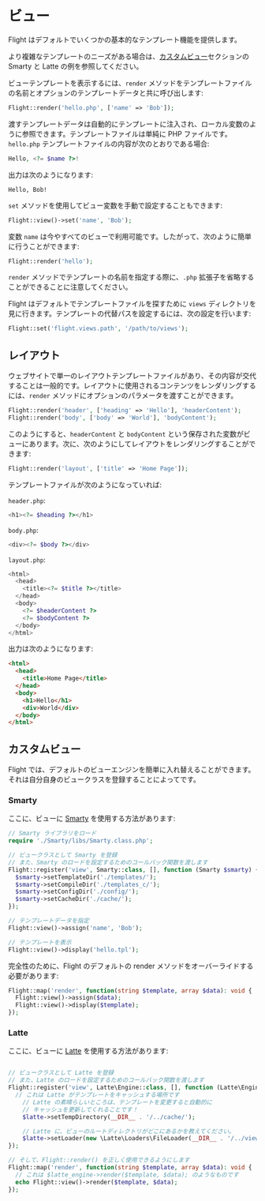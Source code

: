 # ビュー

Flight はデフォルトでいくつかの基本的なテンプレート機能を提供します。

より複雑なテンプレートのニーズがある場合は、[カスタムビュー](#custom-views)セクションの Smarty と Latte の例を参照してください。

ビューテンプレートを表示するには、`render` メソッドをテンプレートファイルの名前とオプションのテンプレートデータと共に呼び出します:

```php
Flight::render('hello.php', ['name' => 'Bob']);
```

渡すテンプレートデータは自動的にテンプレートに注入され、ローカル変数のように参照できます。テンプレートファイルは単純に PHP ファイルです。`hello.php` テンプレートファイルの内容が次のとおりである場合:

```php
Hello, <?= $name ?>!
```

出力は次のようになります:

```
Hello, Bob!
```

`set` メソッドを使用してビュー変数を手動で設定することもできます:

```php
Flight::view()->set('name', 'Bob');
```

変数 `name` は今やすべてのビューで利用可能です。したがって、次のように簡単に行うことができます:

```php
Flight::render('hello');
```

`render` メソッドでテンプレートの名前を指定する際に、`.php` 拡張子を省略することができることに注意してください。

Flight はデフォルトでテンプレートファイルを探すために `views` ディレクトリを見に行きます。テンプレートの代替パスを設定するには、次の設定を行います:

```php
Flight::set('flight.views.path', '/path/to/views');
```

## レイアウト

ウェブサイトで単一のレイアウトテンプレートファイルがあり、その内容が交代することは一般的です。レイアウトに使用されるコンテンツをレンダリングするには、`render` メソッドにオプションのパラメータを渡すことができます。

```php
Flight::render('header', ['heading' => 'Hello'], 'headerContent');
Flight::render('body', ['body' => 'World'], 'bodyContent');
```

このようにすると、`headerContent` と `bodyContent` という保存された変数がビューにあります。次に、次のようにしてレイアウトをレンダリングすることができます:

```php
Flight::render('layout', ['title' => 'Home Page']);
```

テンプレートファイルが次のようになっていれば:

`header.php`:

```php
<h1><?= $heading ?></h1>
```

`body.php`:

```php
<div><?= $body ?></div>
```

`layout.php`:

```php
<html>
  <head>
    <title><?= $title ?></title>
  </head>
  <body>
    <?= $headerContent ?>
    <?= $bodyContent ?>
  </body>
</html>
```

出力は次のようになります:
```html
<html>
  <head>
    <title>Home Page</title>
  </head>
  <body>
    <h1>Hello</h1>
    <div>World</div>
  </body>
</html>
```

## カスタムビュー

Flight では、デフォルトのビューエンジンを簡単に入れ替えることができます。それは自分自身のビュークラスを登録することによってです。

### Smarty

ここに、ビューに [Smarty](http://www.smarty.net/) を使用する方法があります:

```php
// Smarty ライブラリをロード
require './Smarty/libs/Smarty.class.php';

// ビュークラスとして Smarty を登録
// また、Smarty のロードを設定するためのコールバック関数を渡します
Flight::register('view', Smarty::class, [], function (Smarty $smarty) {
  $smarty->setTemplateDir('./templates/');
  $smarty->setCompileDir('./templates_c/');
  $smarty->setConfigDir('./config/');
  $smarty->setCacheDir('./cache/');
});

// テンプレートデータを指定
Flight::view()->assign('name', 'Bob');

// テンプレートを表示
Flight::view()->display('hello.tpl');
```

完全性のために、Flight のデフォルトの render メソッドをオーバーライドする必要があります:

```php
Flight::map('render', function(string $template, array $data): void {
  Flight::view()->assign($data);
  Flight::view()->display($template);
});
```

### Latte

ここに、ビューに [Latte](https://latte.nette.org/) を使用する方法があります:

```php

// ビュークラスとして Latte を登録
// また、Latte のロードを設定するためのコールバック関数を渡します
Flight::register('view', Latte\Engine::class, [], function (Latte\Engine $latte) {
  // これは Latte がテンプレートをキャッシュする場所です
	// Latte の素晴らしいところは、テンプレートを変更すると自動的に
	// キャッシュを更新してくれることです！
	$latte->setTempDirectory(__DIR__ . '/../cache/');

	// Latte に、ビューのルートディレクトリがどこにあるかを教えてください。
	$latte->setLoader(new \Latte\Loaders\FileLoader(__DIR__ . '/../views/'));
});

// そして、Flight::render() を正しく使用できるようにします
Flight::map('render', function(string $template, array $data): void {
  // これは $latte_engine->render($template, $data); のようなものです
  echo Flight::view()->render($template, $data);
});
```